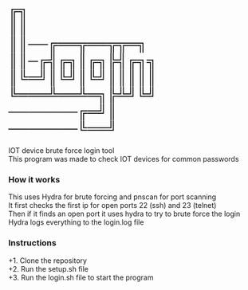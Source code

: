 ╔╗          
║║            
║║──╔══╦══╦╦═╗          
║║─╔╣╔╗║╔╗╠╣╔╗╗        
║╚═╝║╚╝║╚╝║║║║║          
╚═══╩══╩═╗╠╩╝╚╝         
───────╔═╝║          
───────╚══╝    
======================
IOT device brute force login tool          
This program was made to check IOT devices for common passwords

### How it works    
This uses Hydra for brute forcing and pnscan for port scanning        
It first checks the first ip for open ports 22 (ssh) and 23 (telnet)      
Then if it finds an open port it uses hydra to try to brute force the login        
Hydra logs everything to the login.log file         

### Instructions         
+1. Clone the repository        
+2. Run the setup.sh file               
+3. Run the login.sh file to start the program                   
